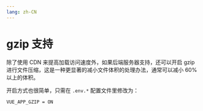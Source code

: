 ```yaml
---
lang: zh-CN
---
```


# gzip 支持

除了使用 CDN 来提高加载访问速度外，如果后端服务器支持，还可以开启 gzip 进行文件压缩，这是一种更显著的减小文件体积的处理办法，通常可以减小 60% 以上的体积。

开启方式也很简单，只需在 `.env.*` 配置文件里修改为：

```
VUE_APP_GZIP = ON
```